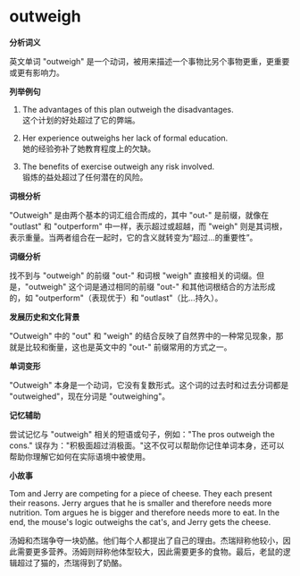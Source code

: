# outweigh

**分析词义**

  

英文单词 "outweigh" 是一个动词，被用来描述一个事物比另个事物更重，更重要或更有影响力。

  

**列举例句**

  

1.  The advantages of this plan outweigh the disadvantages.  
    这个计划的好处超过了它的弊端。
    
      
    
2.  Her experience outweighs her lack of formal education.  
    她的经验弥补了她教育程度上的欠缺。
    
      
    
3.  The benefits of exercise outweigh any risk involved.  
    锻炼的益处超过了任何潜在的风险。
    
      
    

  

**词根分析**

  

"Outweigh" 是由两个基本的词汇组合而成的，其中 "out-" 是前缀，就像在 "outlast" 和 "outperform" 中一样，表示超过或超越，而 "weigh" 则是其词根，表示重量。当两者组合在一起时，它的含义就转变为“超过...的重要性”。

  

**词缀分析**

  

找不到与 "outweigh" 的前缀 "out-" 和词根 "weigh" 直接相关的词缀。但是，"outweigh" 这个词是通过相同的前缀 "out-" 和其他词根结合的方法形成的，如 "outperform"（表现优于）和 "outlast"（比...持久）。

  

**发展历史和文化背景**

  

"Outweigh" 中的 "out" 和 "weigh" 的结合反映了自然界中的一种常见现象，那就是比较和衡量，这也是英文中的 "out-" 前缀常用的方式之一。

  

**单词变形**

  

"Outweigh" 本身是一个动词，它没有复数形式。这个词的过去时和过去分词都是 "outweighed"，现在分词是 "outweighing"。

  

**记忆辅助**

  

尝试记忆与 "outweigh" 相关的短语或句子，例如："The pros outweigh the cons." 误存为："积极面超过消极面。"这不仅可以帮助你记住单词本身，还可以帮助你理解它如何在实际语境中被使用。

  

**小故事**

  

Tom and Jerry are competing for a piece of cheese. They each present their reasons. Jerry argues that he is smaller and therefore needs more nutrition. Tom argues he is bigger and therefore needs more to eat. In the end, the mouse's logic outweighs the cat's, and Jerry gets the cheese.

  

汤姆和杰瑞争夺一块奶酪。他们每个人都提出了自己的理由。杰瑞辩称他较小，因此需要更多营养。汤姆则辩称他体型较大，因此需要更多的食物。最后，老鼠的逻辑超过了猫的，杰瑞得到了奶酪。
